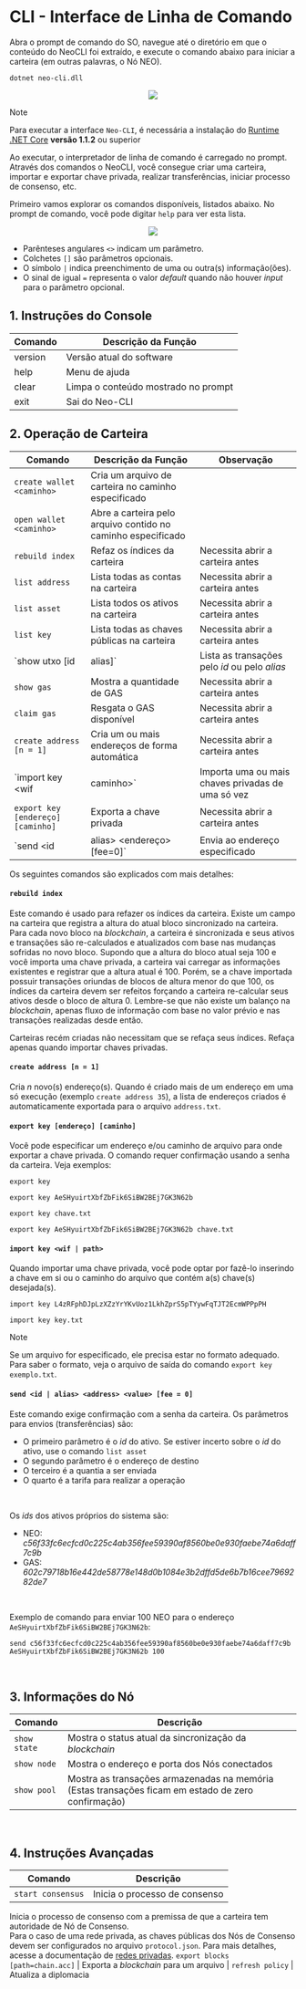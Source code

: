 # CLI - Interface de Linha de Comando

Abra o prompt de comando do SO, navegue até o diretório em que o conteúdo do NeoCLI foi extraído, e execute o comando abaixo para iniciar a carteira (em outras palavras, o Nó NEO).

```
dotnet neo-cli.dll
```

<p align="center"><img src="/pt-br/assets/cli_1.png"></p>

> [!Note] 
> Para executar a interface `Neo-CLI`, é necessária a instalação do [Runtime .NET Core](https://www.microsoft.com/net/download/core#/runtime)  **versão 1.1.2** ou superior


Ao executar, o interpretador de linha de comando é carregado no prompt. Através dos comandos  o NeoCLI, você consegue criar uma carteira, importar e exportar chave privada, realizar transferências, iniciar processo de consenso, etc.

Primeiro vamos explorar os comandos disponíveis, listados abaixo. No prompt de comando, você pode digitar `help` para ver esta lista.

<p align="center"><img src="/pt-br/assets/cli_2.png"></p>

- Parênteses angulares ``<>`` indicam um parâmetro.
- Colchetes `[]` são parâmetros opcionais.
- O símbolo `|` indica preenchimento de uma ou outra(s) informação(ões).
- O sinal de igual `=` representa o valor *default* quando não houver *input* para o parâmetro opcional.


## 1. Instruções do Console

| Comando      | Descrição da Função      |
| ------- | --------- |
| version | Versão atual do software |
| help    | Menu de ajuda      |
| clear   | Limpa o conteúdo mostrado no prompt  |
| exit    | Sai do Neo-CLI    |


## 2. Operação de Carteira

Comando | Descrição da Função | Observação |
| ---------------------------------------- | -------------------------------- | ------ |
| `create wallet <caminho>` | Cria um arquivo de carteira no caminho especificado |
| `open wallet <caminho>` | Abre a carteira pelo arquivo contido no caminho especificado |
| `rebuild index` | Refaz os índices da carteira | Necessita abrir a carteira antes |
| `list address` | Lista todas as contas na carteira | Necessita abrir a carteira antes |
| `list asset` | Lista todos os ativos na carteira | Necessita abrir a carteira antes |
| `list key` | Lista todas as chaves públicas na carteira | Necessita abrir a carteira antes |
| `show utxo [id|alias]` | Lista as transações pelo *id* ou pelo *alias* | Necessita abrir a carteira antes |
| `show gas` | Mostra a quantidade de GAS | Necessita abrir a carteira antes |
| `claim gas` | Resgata o GAS disponível | Necessita abrir a carteira antes |
| `create address [n = 1]` | Cria um ou mais endereços de forma automática | Necessita abrir a carteira antes |
| `import key <wif|caminho>` | Importa uma ou mais chaves privadas de uma só vez | Necessita abrir a carteira antes |
| `export key [endereço] [caminho]` | Exporta a chave privada | Necessita abrir a carteira antes |
| `send <id|alias> <endereço> <valor> [fee=0]`| Envia ao endereço especificado | Necessita abrir a carteira antes |


Os seguintes comandos são explicados com mais detalhes:

#### `rebuild index`

Este comando é usado para refazer os índices da carteira.
Existe um campo na carteira que registra a altura do atual bloco sincronizado na carteira. Para cada novo bloco na *blockchain*, a carteira é sincronizada e seus ativos e transações são re-calculados e atualizados com base nas mudanças sofridas no novo bloco. Supondo que a altura do bloco atual seja 100 e você importa uma chave privada, a carteira vai carregar as informações existentes e registrar que a altura atual é 100. Porém, se a chave importada possuir transações oriundas de blocos de altura menor do que 100, os índices da carteira devem ser refeitos forçando a carteira re-calcular seus ativos desde o bloco de altura 0. Lembre-se que não existe um balanço na *blockchain*, apenas fluxo de informação com base no valor prévio e nas transações realizadas desde então.

Carteiras recém criadas não necessitam que se refaça seus índices. Refaça apenas quando importar chaves privadas.


#### `create address [n = 1]`

Cria *n* novo(s) endereço(s). Quando é criado mais de um endereço em uma só execução (exemplo `create address 35`), a lista de endereços criados é automaticamente exportada para o arquivo `address.txt`.


#### `export key [endereço] [caminho]`

Você pode especificar um endereço e/ou caminho de arquivo para onde exportar a chave privada. O comando requer confirmação usando a senha da carteira. Veja exemplos:

```
export key
```

```
export key AeSHyuirtXbfZbFik6SiBW2BEj7GK3N62b
```

```
export key chave.txt
```

```
export key AeSHyuirtXbfZbFik6SiBW2BEj7GK3N62b chave.txt
```


#### `import key <wif | path>`

Quando importar uma chave privada, você pode optar por fazê-lo inserindo a chave em si ou o caminho do arquivo que contém a(s) chave(s) desejada(s). 

```
import key L4zRFphDJpLzXZzYrYKvUoz1LkhZprS5pTYywFqTJT2EcmWPPpPH
```

```
import key key.txt
```
> [!Note]
> Se um arquivo for especificado, ele precisa estar no formato adequado. Para saber o formato, veja o arquivo de saída do comando `export key exemplo.txt`.


#### `send <id | alias> <address> <value> [fee = 0]`

Este comando exige confirmação com a senha da carteira. 
Os parâmetros para envios (transferências) são: 
  - O primeiro parâmetro é o *id* do ativo. Se estiver incerto sobre o *id* do ativo, use o comando `list asset`
  - O segundo parâmetro é o endereço de destino
  - O terceiro é a quantia a ser enviada
  - O quarto é a tarifa para realizar a operação
  
<br>

Os *ids* dos ativos próprios do sistema são:
  - NEO: *c56f33fc6ecfcd0c225c4ab356fee59390af8560be0e930faebe74a6daff7c9b*
  - GAS: *602c79718b16e442de58778e148d0b1084e3b2dffd5de6b7b16cee7969282de7*

<br>

Exemplo de comando para enviar 100 NEO para o endereço `AeSHyuirtXbfZbFik6SiBW2BEj7GK3N62b`:

```
send c56f33fc6ecfcd0c225c4ab356fee59390af8560be0e930faebe74a6daff7c9b AeSHyuirtXbfZbFik6SiBW2BEj7GK3N62b 100
```

<br>


## 3. Informações do Nó

Comando | Descrição |
| ---------- | ----------------------- |
`show state` | Mostra o status atual da sincronização da *blockchain* |
`show node` | Mostra o endereço e porta dos Nós conectados |
`show pool` | Mostra as transações armazenadas na memória (Estas transações ficam em estado de zero confirmação) |

<br>

## 4. Instruções Avançadas

Comando | Descrição |
| --------------- | ---- |
`start consensus` | Inicia o processo de consenso
Inicia o processo de consenso com a premissa de que a carteira tem autoridade de Nó de Consenso. <br>Para o caso de uma rede privada, as chaves públicas dos Nós de Consenso devem ser configurados no arquivo `protocol.json`. Para mais detalhes, acesse a documentação de [redes privadas](private-chain.md).
`export blocks [path=chain.acc]` | Exporta a *blockchain* para um arquivo |
`refresh policy` | Atualiza a diplomacia
